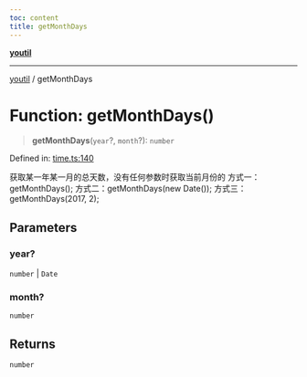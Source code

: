 ```yaml
---
toc: content
title: getMonthDays
---
```

[**youtil**](../README.md)

***

[youtil](../globals.md) / getMonthDays

# Function: getMonthDays()

> **getMonthDays**(`year`?, `month`?): `number`

Defined in: [time.ts:140](https://github.com/sxei/youtil/blob/af6f491cb17306b7a3da8a0d38d7e2a76b38fa40/src/time.ts#L140)

获取某一年某一月的总天数，没有任何参数时获取当前月份的
方式一：getMonthDays();
方式二：getMonthDays(new Date());
方式三：getMonthDays(2017, 2);

## Parameters

### year?

`number` | `Date`

### month?

`number`

## Returns

`number`
